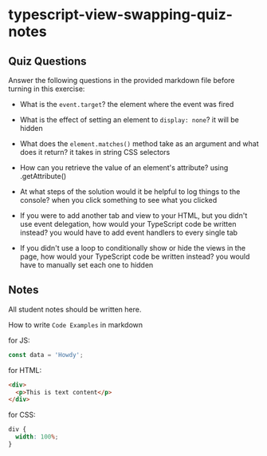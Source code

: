 # typescript-view-swapping-quiz-notes

## Quiz Questions

Answer the following questions in the provided markdown file before turning in this exercise:

- What is the `event.target`?
  the element where the event was fired
- What is the effect of setting an element to `display: none`?
  it will be hidden
- What does the `element.matches()` method take as an argument and what does it return?
  it takes in string CSS selectors

- How can you retrieve the value of an element's attribute?
  using .getAttribute()

- At what steps of the solution would it be helpful to log things to the console?
  when you click something to see what you clicked

- If you were to add another tab and view to your HTML, but you didn't use event delegation, how would your TypeScript code be written instead?
  you would have to add event handlers to every single tab

- If you didn't use a loop to conditionally show or hide the views in the page, how would your TypeScript code be written instead?
  you would have to manually set each one to hidden

## Notes

All student notes should be written here.

How to write `Code Examples` in markdown

for JS:

```javascript
const data = 'Howdy';
```

for HTML:

```html
<div>
  <p>This is text content</p>
</div>
```

for CSS:

```css
div {
  width: 100%;
}
```
